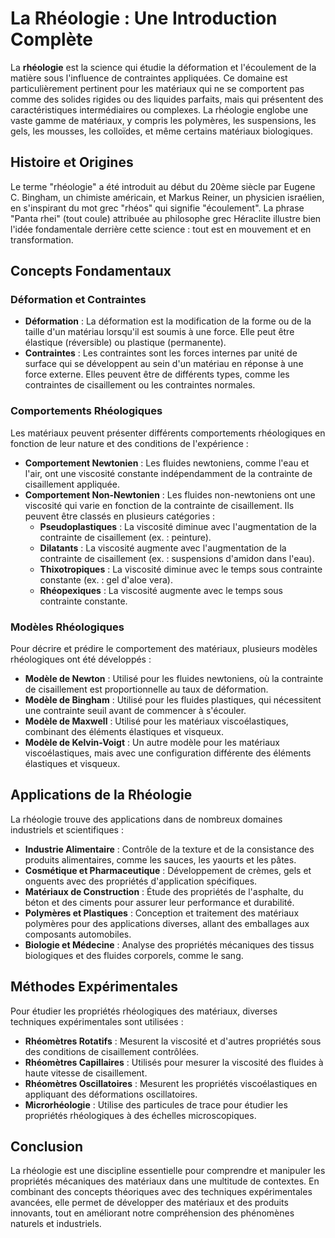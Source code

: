 # La Rhéologie : Une Introduction Complète

La **rhéologie** est la science qui étudie la déformation et l'écoulement de la matière sous l'influence de contraintes appliquées. Ce domaine est particulièrement pertinent pour les matériaux qui ne se comportent pas comme des solides rigides ou des liquides parfaits, mais qui présentent des caractéristiques intermédiaires ou complexes. La rhéologie englobe une vaste gamme de matériaux, y compris les polymères, les suspensions, les gels, les mousses, les colloïdes, et même certains matériaux biologiques.

## Histoire et Origines

Le terme "rhéologie" a été introduit au début du 20ème siècle par Eugene C. Bingham, un chimiste américain, et Markus Reiner, un physicien israélien, en s'inspirant du mot grec "rhéos" qui signifie "écoulement". La phrase "Panta rhei" (tout coule) attribuée au philosophe grec Héraclite illustre bien l'idée fondamentale derrière cette science : tout est en mouvement et en transformation.

## Concepts Fondamentaux

### Déformation et Contraintes

- **Déformation** : La déformation est la modification de la forme ou de la taille d'un matériau lorsqu'il est soumis à une force. Elle peut être élastique (réversible) ou plastique (permanente).
- **Contraintes** : Les contraintes sont les forces internes par unité de surface qui se développent au sein d'un matériau en réponse à une force externe. Elles peuvent être de différents types, comme les contraintes de cisaillement ou les contraintes normales.

### Comportements Rhéologiques

Les matériaux peuvent présenter différents comportements rhéologiques en fonction de leur nature et des conditions de l'expérience :

- **Comportement Newtonien** : Les fluides newtoniens, comme l'eau et l'air, ont une viscosité constante indépendamment de la contrainte de cisaillement appliquée.
- **Comportement Non-Newtonien** : Les fluides non-newtoniens ont une viscosité qui varie en fonction de la contrainte de cisaillement. Ils peuvent être classés en plusieurs catégories :
  - **Pseudoplastiques** : La viscosité diminue avec l'augmentation de la contrainte de cisaillement (ex. : peinture).
  - **Dilatants** : La viscosité augmente avec l'augmentation de la contrainte de cisaillement (ex. : suspensions d'amidon dans l'eau).
  - **Thixotropiques** : La viscosité diminue avec le temps sous contrainte constante (ex. : gel d'aloe vera).
  - **Rhéopexiques** : La viscosité augmente avec le temps sous contrainte constante.

### Modèles Rhéologiques

Pour décrire et prédire le comportement des matériaux, plusieurs modèles rhéologiques ont été développés :

- **Modèle de Newton** : Utilisé pour les fluides newtoniens, où la contrainte de cisaillement est proportionnelle au taux de déformation.
- **Modèle de Bingham** : Utilisé pour les fluides plastiques, qui nécessitent une contrainte seuil avant de commencer à s'écouler.
- **Modèle de Maxwell** : Utilisé pour les matériaux viscoélastiques, combinant des éléments élastiques et visqueux.
- **Modèle de Kelvin-Voigt** : Un autre modèle pour les matériaux viscoélastiques, mais avec une configuration différente des éléments élastiques et visqueux.

## Applications de la Rhéologie

La rhéologie trouve des applications dans de nombreux domaines industriels et scientifiques :

- **Industrie Alimentaire** : Contrôle de la texture et de la consistance des produits alimentaires, comme les sauces, les yaourts et les pâtes.
- **Cosmétique et Pharmaceutique** : Développement de crèmes, gels et onguents avec des propriétés d'application spécifiques.
- **Matériaux de Construction** : Étude des propriétés de l'asphalte, du béton et des ciments pour assurer leur performance et durabilité.
- **Polymères et Plastiques** : Conception et traitement des matériaux polymères pour des applications diverses, allant des emballages aux composants automobiles.
- **Biologie et Médecine** : Analyse des propriétés mécaniques des tissus biologiques et des fluides corporels, comme le sang.

## Méthodes Expérimentales

Pour étudier les propriétés rhéologiques des matériaux, diverses techniques expérimentales sont utilisées :

- **Rhéomètres Rotatifs** : Mesurent la viscosité et d'autres propriétés sous des conditions de cisaillement contrôlées.
- **Rhéomètres Capillaires** : Utilisés pour mesurer la viscosité des fluides à haute vitesse de cisaillement.
- **Rhéomètres Oscillatoires** : Mesurent les propriétés viscoélastiques en appliquant des déformations oscillatoires.
- **Microrhéologie** : Utilise des particules de trace pour étudier les propriétés rhéologiques à des échelles microscopiques.

## Conclusion

La rhéologie est une discipline essentielle pour comprendre et manipuler les propriétés mécaniques des matériaux dans une multitude de contextes. En combinant des concepts théoriques avec des techniques expérimentales avancées, elle permet de développer des matériaux et des produits innovants, tout en améliorant notre compréhension des phénomènes naturels et industriels.